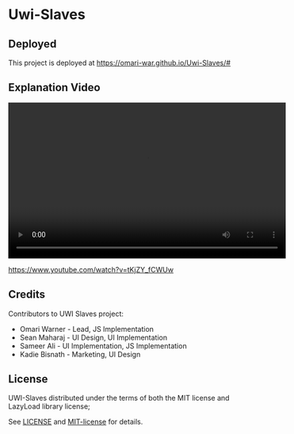 # Uwi-Slaves

## Deployed 
This project is deployed at https://omari-war.github.io/Uwi-Slaves/#

## Explanation Video

<video width="560" height="315" controls>
  <source src="video/video.mp4" type="video/mp4">
  Your browser does not support the video tag.
</video>

https://www.youtube.com/watch?v=tKjZY_fCWUw

## Credits
Contributors to UWI Slaves project:
* Omari Warner      -	Lead, JS Implementation
* Sean Maharaj      -	UI Design, UI Implementation
* Sameer Ali    	-	UI Implementation, JS Implementation
* Kadie Bisnath 	-	Marketing, UI Design

## License
UWI-Slaves distributed under the terms of both the MIT license and LazyLoad library license;

See [LICENSE](LICENSE.md) and [MIT-license](MIT-license) for details.
